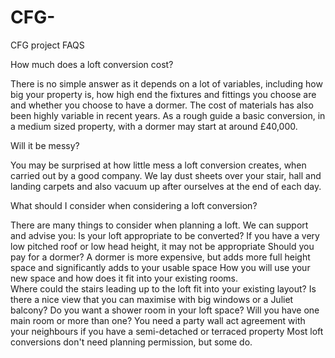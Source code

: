 # CFG-
CFG project
FAQS

How much does a loft conversion cost?

There is no simple answer as it depends on a lot of variables, including how big your property is, how high end the fixtures and fittings you choose are and whether you choose to have a dormer.  The cost of materials has also been highly variable in recent years. As a rough guide a basic conversion, in a medium sized property, with a dormer may start at around £40,000.

Will it be messy?

You may be surprised at how little mess a loft conversion creates, when carried out by a good company.  We lay dust sheets over your stair, hall and landing carpets and also vacuum up after ourselves at the end of each day.

What should I consider when considering a loft conversion?

There are many things to consider when planning a loft.  We can support and advise you:
Is your loft appropriate to be converted? If you have a very low pitched roof or low head height, it may not be appropriate
Should you pay for a dormer? A dormer is more expensive, but adds more full height space and significantly adds to your usable space
How you will use your new space and how does it fit into your existing rooms.  
Where could the stairs leading up to the loft fit into your existing layout?
Is there a nice view that you can maximise with big windows or a Juliet balcony?
Do you want a shower room in your loft space?
Will you have one main room or more than one?
You need a party wall act agreement with your neighbours if you have a semi-detached or terraced property
Most loft conversions don't need planning permission, but some do. 

